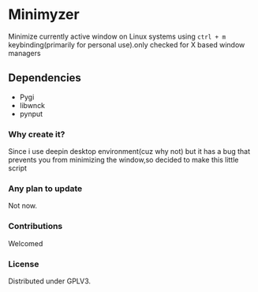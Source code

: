 # Minimyzer
Minimize currently active window on Linux systems using ``ctrl + m`` keybinding(primarily for personal use).only checked for X based window managers
## Dependencies
- Pygi
- libwnck
- pynput
### Why create it?
Since i use deepin desktop environment(cuz why not) but it has a bug that prevents you from minimizing the window,so decided to make this little script

### Any plan to update
Not now.

### Contributions
Welcomed

### License
Distributed under GPLV3.





